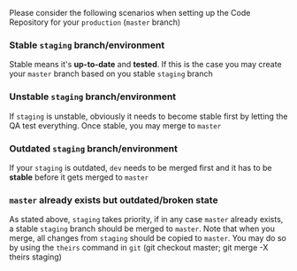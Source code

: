 Please consider the following scenarios when setting up the Code Repository for your `production` (`master` branch)


### Stable `staging` branch/environment
Stable means it's **up-to-date** and **tested**. If this is the case you may create your `master` branch based on you stable `staging` branch

### Unstable `staging` branch/environment
If `staging` is unstable, obviously it needs to become stable first by letting the QA test everything. Once stable, you may merge to `master`

### Outdated `staging` branch/environment
If your `staging` is outdated, `dev` needs to be merged first and it has to be **stable** before it gets merged to `master`


### `master` already exists but outdated/broken state
As stated above, `staging` takes priority, if in any case `master` already exists, a stable `staging` branch should be merged to `master`. Note that when you merge, all changes from `staging` should be copied to `master`. You may do so by using the `theirs` command in `git` (git checkout master; git merge -X theirs staging)